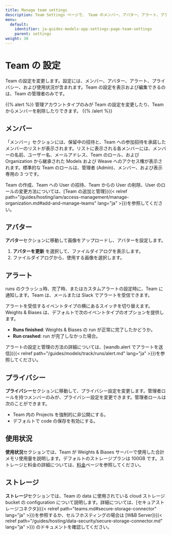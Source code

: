 ```yaml
---
title: Manage team settings
description: Team Settings ページで、 Team のメンバー、アバター、アラート、プライバシー 設定 を管理できます。
menu:
  default:
    identifier: ja-guides-models-app-settings-page-team-settings
    parent: settings
weight: 30
---
```


# Team の 設定

Team の設定を変更します。設定には、メンバー、アバター、アラート、プライバシー、および使用状況が含まれます。Team の設定を表示および編集できるのは、Team の管理者のみです。

{{% alert %}}
管理アカウントタイプのみが Team の設定を変更したり、Team からメンバーを削除したりできます。
{{% /alert %}}

## メンバー
「メンバー」セクションには、保留中の招待と、Team への参加招待を承諾したメンバーのリストが表示されます。リストに表示される各メンバーには、メンバーの名前、ユーザー名、メールアドレス、Team のロール、および Organization から継承された Models および Weave へのアクセス権が表示されます。標準的な Team のロールは、管理者 (Admin)、メンバー、および表示専用の 3 つです。

Team の作成、Team への User の招待、Team からの User の削除、User のロールの変更方法については、[Team の追加と管理]({{< relref path="/guides/hosting/iam/access-management/manage-organization.md#add-and-manage-teams" lang="ja" >}})を参照してください。

## アバター

**アバター**セクションに移動して画像をアップロードし、アバターを設定します。

1.  **アバターを更新** を選択して、ファイルダイアログを表示します。
2.  ファイルダイアログから、使用する画像を選択します。

## アラート

runs のクラッシュ時、完了時、またはカスタムアラートの設定時に、Team に通知します。Team は、メールまたは Slack でアラートを受信できます。

アラートを受信するイベントタイプの横にあるスイッチを切り替えます。Weights & Biases は、デフォルトで次のイベントタイプのオプションを提供します。

*   **Runs finished**: Weights & Biases の run が正常に完了したかどうか。
*   **Run crashed**: run が完了しなかった場合。

アラートの設定と管理の方法の詳細については、[wandb.alert でアラートを送信]({{< relref path="/guides/models/track/runs/alert.md" lang="ja" >}})を参照してください。

## プライバシー

**プライバシー**セクションに移動して、プライバシー設定を変更します。管理者ロールを持つメンバーのみが、プライバシー設定を変更できます。管理者ロールは次のことができます。

*   Team 内の Projects を強制的に非公開にする。
*   デフォルトで code の保存を有効にする。

## 使用状況

**使用状況**セクションでは、Team が Weights & Biases サーバーで使用した合計メモリ使用量を説明します。デフォルトのストレージプランは 100GB です。ストレージと料金の詳細については、[料金](https://wandb.ai/site/pricing)ページを参照してください。

## ストレージ

**ストレージ**セクションでは、Team の data に使用されている cloud ストレージ bucket の configuration について説明します。詳細については、[セキュアストレージコネクタ]({{< relref path="teams.md#secure-storage-connector" lang="ja" >}})を参照するか、セルフホスティングの場合は [W&B Server]({{< relref path="/guides/hosting/data-security/secure-storage-connector.md" lang="ja" >}}) のドキュメントを確認してください。
